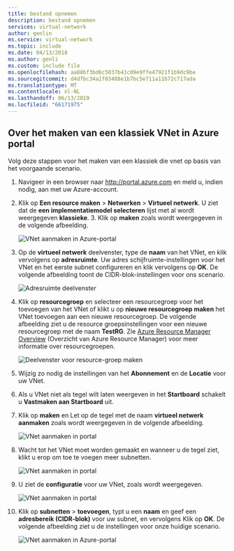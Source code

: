 ```yaml
---
title: bestand opnemen
description: bestand opnemen
services: virtual-network
author: genlin
ms.service: virtual-network
ms.topic: include
ms.date: 04/13/2018
ms.author: genli
ms.custom: include file
ms.openlocfilehash: aa88bf3bd6c5037b41c09e9ffe47921f1b9dc9be
ms.sourcegitcommit: d4dfbc34a1f03488e1b7bc5e711a11b72c717ada
ms.translationtype: MT
ms.contentlocale: nl-NL
ms.lasthandoff: 06/13/2019
ms.locfileid: "66171975"
---
```

## <a name="how-to-create-a-classic-vnet-in-the-azure-portal"></a>Over het maken van een klassiek VNet in Azure portal
Volg deze stappen voor het maken van een klassiek die vnet op basis van het voorgaande scenario.

1. Navigeer in een browser naar http://portal.azure.com en meld u, indien nodig, aan met uw Azure-account.
2. Klik op **Een resource maken** > **Netwerken** > **Virtueel netwerk**. U ziet dat de **een implementatiemodel selecteren** lijst met al wordt weergegeven **klassieke**. 3. Klik op **maken** zoals wordt weergegeven in de volgende afbeelding.
   
    ![VNet aanmaken in Azure-portal](./media/virtual-networks-create-vnet-classic-pportal-include/vnet-create-pportal-figure1.gif)
4. Op de **virtueel netwerk** deelvenster, type de **naam** van het VNet, en klik vervolgens op **adresruimte**. Uw adres schijfruimte-instellingen voor het VNet en het eerste subnet configureren en klik vervolgens op **OK**. De volgende afbeelding toont de CIDR-blok-instellingen voor ons scenario.
   
    ![Adresruimte deelvenster](./media/virtual-networks-create-vnet-classic-pportal-include/vnet-create-pportal-figure2.png)
5. Klik op **resourcegroep** en selecteer een resourcegroep voor het toevoegen van het VNet of klikt u op **nieuwe resourcegroep maken** het VNet toevoegen aan een nieuwe resourcegroep. De volgende afbeelding ziet u de resource groepsinstellingen voor een nieuwe resourcegroep met de naam **TestRG**. Zie [Azure Resource Manager Overview](../articles/azure-resource-manager/resource-group-overview.md#resource-groups) (Overzicht van Azure Resource Manager) voor meer informatie over resourcegroepen.
   
    ![Deelvenster voor resource-groep maken](./media/virtual-networks-create-vnet-classic-pportal-include/vnet-create-pportal-figure3.png)
6. Wijzig zo nodig de instellingen van het **Abonnement** en de **Locatie** voor uw VNet. 
7. Als u VNet niet als tegel wilt laten weergeven in het **Startboard** schakelt u **Vastmaken aan Startboard** uit. 
8. Klik op **maken** en Let op de tegel met de naam **virtueel netwerk aanmaken** zoals wordt weergegeven in de volgende afbeelding.
   
    ![VNet aanmaken in portal](./media/virtual-networks-create-vnet-classic-pportal-include/vnet-create-pportal-figure4.png)
9. Wacht tot het VNet moet worden gemaakt en wanneer u de tegel ziet, klikt u erop om toe te voegen meer subnetten.
   
    ![VNet aanmaken in portal](./media/virtual-networks-create-vnet-classic-pportal-include/vnet-create-pportal-figure5.png)
10. U ziet de **configuratie** voor uw VNet, zoals wordt weergegeven. 
   
    ![VNet aanmaken in portal](./media/virtual-networks-create-vnet-classic-pportal-include/vnet-create-pportal-figure6.png)
11. Klik op **subnetten** > **toevoegen**, typt u een **naam** en geef een **adresbereik (CIDR-blok)** voor uw subnet, en vervolgens Klik op **OK**. De volgende afbeelding ziet u de instellingen voor onze huidige scenario.
    
    ![VNet aanmaken in Azure-portal](./media/virtual-networks-create-vnet-classic-pportal-include/vnet-create-pportal-figure7.gif)


